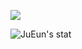<a href="https://www.instagram.com/_lmns_wksv628/" target="Instagram"><img src="https://img.shields.io/badge/Instagram?style=flat&logo=#E4405F&logoColor=FFFFFF"/></a>

![JuEun's stat](https://github-readme-stats.vercel.app/api?username=MelBIP&show_icons=true&theme=buefy)
